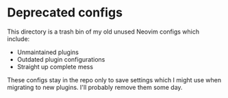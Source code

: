 # Deprecated configs

This directory is a trash bin of my old unused Neovim configs which include:
- Unmaintained plugins
- Outdated plugin configurations
- Straight up complete mess

These configs stay in the repo only to save settings which I might use when migrating
to new plugins. I'll probably remove them some day.
